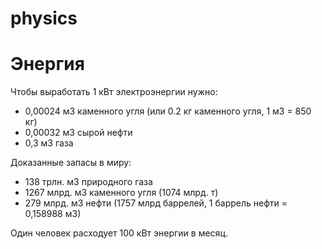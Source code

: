 # physics

# Энергия

Чтобы выработать 1 кВт электроэнергии нужно:  
- 0,00024 м3 каменного угля (или 0.2 кг каменного угля, 1 м3 = 850 кг)
- 0,00032 м3 сырой нефти  
- 0,3 м3 газа

Доказанные запасы в миру:
- 138 трлн. м3 природного газа
- 1267 млрд. м3 каменного угля (1074 млрд. т)
- 279 млрд. м3 нефти (1757 млрд баррелей, 1 баррель нефти = 0,158988 м3)  

Один человек расходует 100 кВт энергии в месяц.
